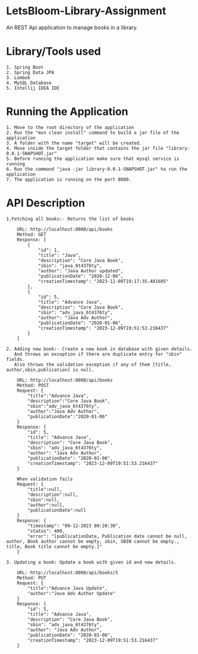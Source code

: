 # LetsBloom-Library-Assignment
An REST Api application to manage books in a library.

# Library/Tools used <br>
    1. Spring Boot
    2. Spring Data JPA
    3. Lombok
    4. MySQL Database
    5. Intellij IDEA IDE


# Running the Application
    1. Move to the root directory of the application
    2. Run the "mvn clean install" command to build a jar file of the application
    3. A folder with the name "target" will be created.
    4. Move inside the target folder that contains the jar file "library-0.0.1-SNAPSHOT.jar"
    5. Before running the application make sure that mysql service is running
    6. Run the command "java -jar library-0.0.1-SNAPSHOT.jar" to run the application
    7. The application is running on the port 8080.

# API Description
    1.Fetching all books:- Returns the list of books
        
        URL: http://localhost:8080/api/books
        Method: GET
        Response: [
            {
                "id": 1,
                "title": "Java",
                "description": "Core Java Book",
                "sbin": "java_6t4376ty",
                "author": "Java Author updated",
                "publicationDate": "2020-12-06",
                "creationTimestamp": "2023-12-09T19:17:35.481605"
            },
            {
                "id": 5,
                "title": "Advance Java",
                "description": "Core Java Book",
                "sbin": "adv_java_6t4376ty",
                "author": "Java Adv Author",
                "publicationDate": "2020-01-06",
                "creationTimestamp": "2023-12-09T19:51:53.216437"
            }
        ]

    2. Adding new book:- Create a new book in database with given details. 
       And throws an exception if there are duplicate entry for "sbin" fields.
       Also throws the validation exception if any of them [title, author,sbin,publication] is null. 
        
        URL: http://localhost:8080/api/books
        Method: POST
        Request: {
            "title":"Advance Java",
            "description":"Core Java Book",
            "sbin":"adv_java_6t4376ty",
            "author":"Java Adv Author",
            "publicationDate":"2020-01-06"
        }
        Response: {
            "id": 5,
            "title": "Advance Java",
            "description": "Core Java Book",
            "sbin": "adv_java_6t4376ty",
            "author": "Java Adv Author",
            "publicationDate": "2020-01-06",
            "creationTimestamp": "2023-12-09T19:51:53.216437"
        }

        When validation fails
        Request: {
            "title":null,
            "description":null,
            "sbin":null,
            "author":null,
            "publicationDate":null
        }
        Response: {
            "timestamp": "09-12-2023 09:20:30",
            "status": 400,
            "error": "[publicationDate, Publication date cannot be null, author, Book author cannot be empty, sbin, SBIN cannot be empty., title, Book title cannot be empty.]"
        }

    3. Updating a book: Update a book with given id and new details.

        URL: http://localhost:8080/api/books/5
        Method: PUT
        Request: {
            "title":"Advance Java Update",
            "author":"Java Adv Author Update"
        }
        Response: {
            "id": 5,
            "title": "Advance Java",
            "description": "Core Java Book",
            "sbin": "adv_java_6t4376ty",
            "author": "Java Adv Author",
            "publicationDate": "2020-01-06",
            "creationTimestamp": "2023-12-09T19:51:53.216437"
        }
